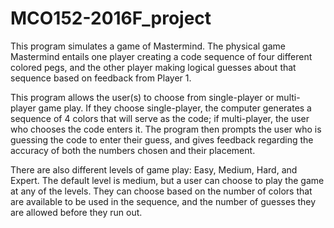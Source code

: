 # MCO152-2016F_project
This program simulates a game of Mastermind. The physical game Mastermind entails one player creating a code sequence of four different colored pegs, and the other player making logical guesses about that sequence based on feedback from Player 1. 

This program allows the user(s) to choose from single-player or multi-player game play. If they choose single-player, the computer generates a sequence of 4 colors that will serve as the code; if multi-player, the user who chooses the code enters it. The program then prompts the user who is guessing the code to enter their guess, and gives feedback regarding the accuracy of both the numbers chosen and their placement. 

There are also different levels of game play: Easy, Medium, Hard, and Expert. The default level is medium, but a user can choose to play the game at any of the levels. They can choose based on the number of colors that are available to be used in the sequence, and the number of guesses they are allowed before they run out.
